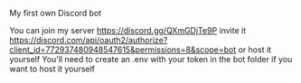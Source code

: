 My first own Discord bot

You can join my server https://discord.gg/QXmGDjTe9P invite it https://discord.com/api/oauth2/authorize?client_id=772937480948547615&permissions=8&scope=bot or host it yourself
You'll need to create an .env with your token in the bot folder if you want to host it yourself
